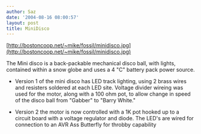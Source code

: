 ```yaml
---
author: Saz
date: '2004-08-16 08:00:57'
layout: post
title: MiniDisco
---
```


[http://bostoncoop.net/~mike/fossil/minidisco.jpg](http://bostoncoop.net/~mike/fossil/minidisco.jpg)

The Mini disco is a back-packable mechanical disco ball, with lights, contained within a snow globe and uses a 4 "C" battery pack power source.

* Version 1 of the mini disco has LED track lighting, using 2 brass wires and resisters soldered at each LED site.  Voltage divider wireing was used for the motor, along with a 100 ohm pot, to allow change in speed of the disco ball from "Gabber" to "Barry White." 

* Version 2 the motor is now controlled with a 1K pot hooked up to a circuit board with a voltage regulator and diode.  The LED's are wired for connection to an AVR Ass Butterfly for throbby capability
